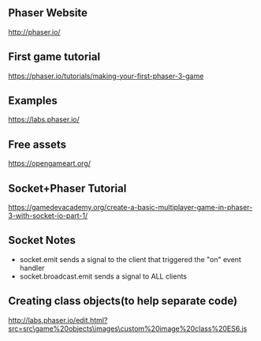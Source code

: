 ## Phaser Website
http://phaser.io/

## First game tutorial
https://phaser.io/tutorials/making-your-first-phaser-3-game

## Examples
https://labs.phaser.io/

## Free assets
https://opengameart.org/

## Socket+Phaser Tutorial
https://gamedevacademy.org/create-a-basic-multiplayer-game-in-phaser-3-with-socket-io-part-1/


## Socket Notes

* socket.emit sends a signal to the client that triggered the "on" event handler
* socket.broadcast.emit sends a signal to ALL clients

## Creating class objects(to help separate code)
http://labs.phaser.io/edit.html?src=src\game%20objects\images\custom%20image%20class%20ES6.js